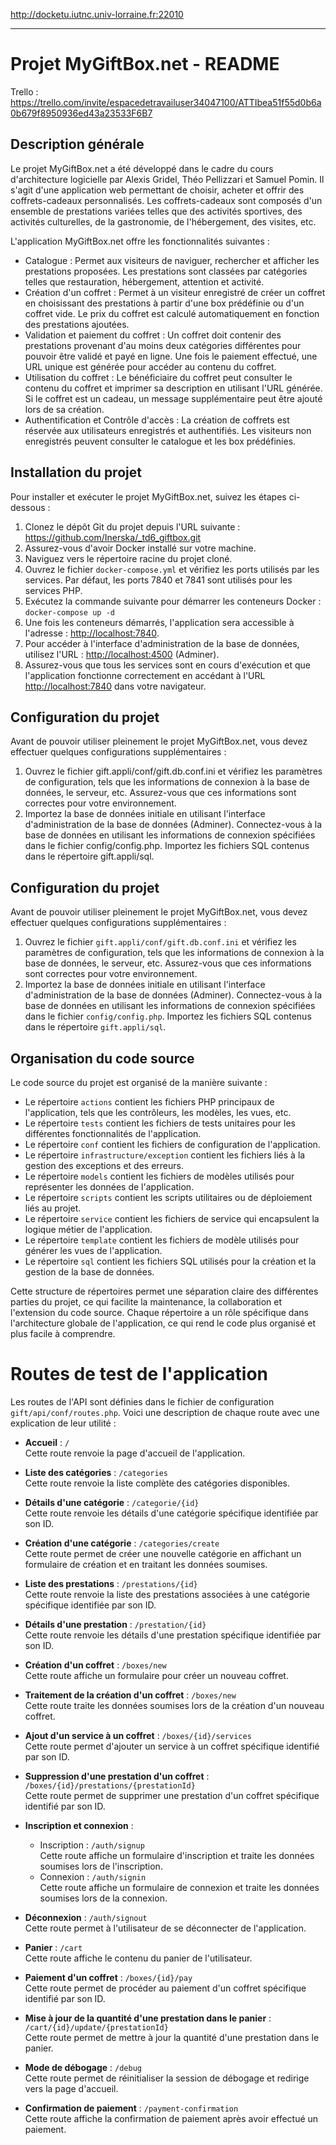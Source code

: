 http://docketu.iutnc.univ-lorraine.fr:22010

---------------------------------------------------------------------------------------------------------------------------------------

# Projet MyGiftBox.net - README

Trello : https://trello.com/invite/espacedetravailuser34047100/ATTIbea51f55d0b6a0b679f8950936ed43a23533F6B7

## Description générale

Le projet MyGiftBox.net a été développé dans le cadre du cours d'architecture logicielle par Alexis Gridel, Théo Pellizzari et Samuel Pomin. Il s'agit d'une application web permettant de choisir, acheter et offrir des coffrets-cadeaux personnalisés. Les coffrets-cadeaux sont composés d'un ensemble de prestations variées telles que des activités sportives, des activités culturelles, de la gastronomie, de l'hébergement, des visites, etc.

L'application MyGiftBox.net offre les fonctionnalités suivantes :

- Catalogue : Permet aux visiteurs de naviguer, rechercher et afficher les prestations proposées. Les prestations sont classées par catégories telles que restauration, hébergement, attention et activité.
- Création d'un coffret : Permet à un visiteur enregistré de créer un coffret en choisissant des prestations à partir d'une box prédéfinie ou d'un coffret vide. Le prix du coffret est calculé automatiquement en fonction des prestations ajoutées.
- Validation et paiement du coffret : Un coffret doit contenir des prestations provenant d'au moins deux catégories différentes pour pouvoir être validé et payé en ligne. Une fois le paiement effectué, une URL unique est générée pour accéder au contenu du coffret.
- Utilisation du coffret : Le bénéficiaire du coffret peut consulter le contenu du coffret et imprimer sa description en utilisant l'URL générée. Si le coffret est un cadeau, un message supplémentaire peut être ajouté lors de sa création.
- Authentification et Contrôle d'accès : La création de coffrets est réservée aux utilisateurs enregistrés et authentifiés. Les visiteurs non enregistrés peuvent consulter le catalogue et les box prédéfinies.

## Installation du projet

Pour installer et exécuter le projet MyGiftBox.net, suivez les étapes ci-dessous :

1. Clonez le dépôt Git du projet depuis l'URL suivante : https://github.com/Inerska/_td6_giftbox.git
2. Assurez-vous d'avoir Docker installé sur votre machine.
3. Naviguez vers le répertoire racine du projet cloné.
4. Ouvrez le fichier `docker-compose.yml` et vérifiez les ports utilisés par les services. Par défaut, les ports 7840 et 7841 sont utilisés pour les services PHP.
5. Exécutez la commande suivante pour démarrer les conteneurs Docker : `docker-compose up -d`
6. Une fois les conteneurs démarrés, l'application sera accessible à l'adresse : [http://localhost:7840](http://localhost:7840).
7. Pour accéder à l'interface d'administration de la base de données, utilisez l'URL : [http://localhost:4500](http://localhost:4500) (Adminer).
8. Assurez-vous que tous les services sont en cours d'exécution et que l'application fonctionne correctement en accédant à l'URL [http://localhost:7840](http://localhost:7840) dans votre navigateur.

## Configuration du projet

Avant de pouvoir utiliser pleinement le projet MyGiftBox.net, vous devez effectuer quelques configurations supplémentaires :

1. Ouvrez le fichier gift.appli/conf/gift.db.conf.ini et vérifiez les paramètres de configuration, tels que les informations de connexion à la base de données, le serveur, etc. Assurez-vous que ces informations sont correctes pour votre environnement.
2. Importez la base de données initiale en utilisant l'interface d'administration de la base de données (Adminer). Connectez-vous à la base de données en utilisant les informations de connexion spécifiées dans le fichier config/config.php. Importez les fichiers SQL contenus dans le répertoire gift.appli/sql.

## Configuration du projet

Avant de pouvoir utiliser pleinement le projet MyGiftBox.net, vous devez effectuer quelques configurations supplémentaires :

1. Ouvrez le fichier `gift.appli/conf/gift.db.conf.ini` et vérifiez les paramètres de configuration, tels que les informations de connexion à la base de données, le serveur, etc. Assurez-vous que ces informations sont correctes pour votre environnement.
2. Importez la base de données initiale en utilisant l'interface d'administration de la base de données (Adminer). Connectez-vous à la base de données en utilisant les informations de connexion spécifiées dans le fichier `config/config.php`. Importez les fichiers SQL contenus dans le répertoire `gift.appli/sql`.

## Organisation du code source

Le code source du projet est organisé de la manière suivante :

- Le répertoire `actions` contient les fichiers PHP principaux de l'application, tels que les contrôleurs, les modèles, les vues, etc.
- Le répertoire `tests` contient les fichiers de tests unitaires pour les différentes fonctionnalités de l'application.
- Le répertoire `conf` contient les fichiers de configuration de l'application.
- Le répertoire `infrastructure/exception` contient les fichiers liés à la gestion des exceptions et des erreurs.
- Le répertoire `models` contient les fichiers de modèles utilisés pour représenter les données de l'application.
- Le répertoire `scripts` contient les scripts utilitaires ou de déploiement liés au projet.
- Le répertoire `service` contient les fichiers de service qui encapsulent la logique métier de l'application.
- Le répertoire `template` contient les fichiers de modèle utilisés pour générer les vues de l'application.
- Le répertoire `sql` contient les fichiers SQL utilisés pour la création et la gestion de la base de données.

Cette structure de répertoires permet une séparation claire des différentes parties du projet, ce qui facilite la maintenance, la collaboration et l'extension du code source. Chaque répertoire a un rôle spécifique dans l'architecture globale de l'application, ce qui rend le code plus organisé et plus facile à comprendre.

# Routes de test de l'application

Les routes de l'API sont définies dans le fichier de configuration `gift/api/conf/routes.php`. Voici une description de chaque route avec une explication de leur utilité :

- **Accueil** : `/`  
    Cette route renvoie la page d'accueil de l'application.

- **Liste des catégories** : `/categories`  
    Cette route renvoie la liste complète des catégories disponibles.

- **Détails d'une catégorie** : `/categorie/{id}`  
    Cette route renvoie les détails d'une catégorie spécifique identifiée par son ID.

- **Création d'une catégorie** : `/categories/create`  
    Cette route permet de créer une nouvelle catégorie en affichant un formulaire de création et en traitant les données soumises.

- **Liste des prestations** : `/prestations/{id}`  
    Cette route renvoie la liste des prestations associées à une catégorie spécifique identifiée par son ID.

- **Détails d'une prestation** : `/prestation/{id}`  
    Cette route renvoie les détails d'une prestation spécifique identifiée par son ID.

- **Création d'un coffret** : `/boxes/new`  
    Cette route affiche un formulaire pour créer un nouveau coffret.

- **Traitement de la création d'un coffret** : `/boxes/new`  
    Cette route traite les données soumises lors de la création d'un nouveau coffret.

- **Ajout d'un service à un coffret** : `/boxes/{id}/services`  
    Cette route permet d'ajouter un service à un coffret spécifique identifié par son ID.

- **Suppression d'une prestation d'un coffret** : `/boxes/{id}/prestations/{prestationId}`  
    Cette route permet de supprimer une prestation d'un coffret spécifique identifié par son ID.

- **Inscription et connexion** :  
    - Inscription : `/auth/signup`  
    Cette route affiche un formulaire d'inscription et traite les données soumises lors de l'inscription.
    - Connexion : `/auth/signin`  
    Cette route affiche un formulaire de connexion et traite les données soumises lors de la connexion.

- **Déconnexion** : `/auth/signout`  
    Cette route permet à l'utilisateur de se déconnecter de l'application.

- **Panier** : `/cart`  
    Cette route affiche le contenu du panier de l'utilisateur.

- **Paiement d'un coffret** : `/boxes/{id}/pay`  
    Cette route permet de procéder au paiement d'un coffret spécifique identifié par son ID.

- **Mise à jour de la quantité d'une prestation dans le panier** : `/cart/{id}/update/{prestationId}`  
    Cette route permet de mettre à jour la quantité d'une prestation dans le panier.

- **Mode de débogage** : `/debug`  
    Cette route permet de réinitialiser la session de débogage et redirige vers la page d'accueil.

- **Confirmation de paiement** : `/payment-confirmation`  
    Cette route affiche la confirmation de paiement après avoir effectué un paiement.
